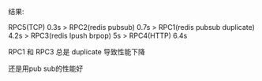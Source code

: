 结果:

RPC5(TCP) 0.3s > 
RPC2(redis pubsub) 0.7s > 
RPC1(redis pubsub duplicate) 4.2s > 
RPC3(redis lpush brpop) 5s > 
RPC4(HTTP) 6.4s

RPC1 和 RPC3 总是 duplicate 导致性能下降

还是用pub sub的性能好
